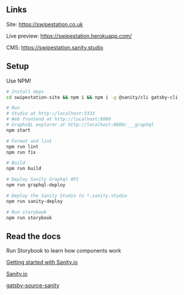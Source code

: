 ## Links

Site: https://swipestation.co.uk

Live preview: https://swipestation.herokuapp.com/

CMS: https://swipestation.sanity.studio

## Setup

Use NPM!

```bash
# Install deps
cd swipestation-site && npm i && npm i -g @sanity/cli gatsby-cli

# Run
# Studio at http://localhost:3333
# Web frontend at http://localhost:8000
# GraphiQL explorer at http://localhost:8000/___graphql
npm start

# Format and lint
npm run lint
npm run fix

# Build
npm run build

# Deploy Sanity Graphql API
npm run graphql-deploy

# Deploy the Sanity Studio to *.sanity.studio
npm run sanity-deploy

# Run storybook
npm run storybook

```

## Read the docs

Run Storybook to learn how components work

[Getting started with Sanity.io](https://www.sanity.io/blog/get-started-with-gatsby-and-structured-content)

[Sanity.io](https://www.sanity.io/blog/get-started-with-gatsby-and-structured-content)

[gatsby-source-sanity](https://github.com/sanity-io/gatsby-source-sanity)
